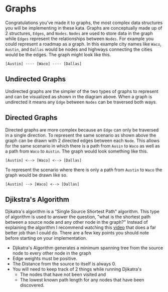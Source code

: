 # Graphs
Congratulations you've made it to graphs, the most complex data structures you will be
implementing in these kata. Graphs are conceptually made up of 2 structures, `Edges`, and
`Nodes`. `Nodes` are used to store data in the graph while `Edges` represent the
relationships between `Nodes`. For example you could represent a roadmap as a graph. In
this example city names like `Waco`, `Austin`, and `Dallas` would be nodes and highways
connecting the cities would be the edges. The graph might look like this.
```
[Austin] ---- [Waco] ---- [Dallas]
```

## Undirected Graphs
Undirected graphs are the simpler of the two types of graphs to represent and can be
visualized as shown in the diagram above. When a graph is undirected it means any `Edge`
between `Nodes` can be traversed both ways.

## Directed Graphs
Directed graphs are more complex because an `Edge` can only be traversed in a single
direction. To represent the same scenario as shown above the graph can be drawn with 2
directed edges between each `Node`. This allows for the same scenario in which there is a
path from `Ausin` to `Waco` as well as a path from `Waco` to `Austin`. The graph would
look something like this.
```
[Austin] <--> [Waco] <--> [Dallas]
```

To represent the scenario where there is only a path from `Austin` to `Waco` the graph
would be drawn like so.
```
[Austin] --> [Waco] <--> [Dallas]
```

## Djikstra's Algorithm
Djikatra's algorithm is a "Single Source Shortest Path" algorithm. This type of algorithm
is used to answer the question, "what is the shortest path between a source node and any
other node in the graph?" Instead of explaining the algorithm I recommend watching this
[video](https://www.youtube.com/watch?v=pVfj6mxhdMw) that does a far better job than I
could do. There are a few key points you should note before starting on your implementation.
 - Djikatra's Algorithm generates a minimum spanning tree from the source node to every other
    node in the graph
 - Edge weights must be positive.
 - The Distance from the source to itself is always 0.
 - You will need to keep track of 2 things while running Djikatra's
    - The nodes that have not been visited and
    - The lowest known path length for any nodes that have been discovered.
